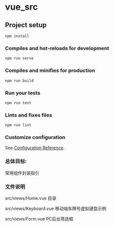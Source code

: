 # vue_src

## Project setup
```
npm install
```

### Compiles and hot-reloads for development
```
npm run serve
```

### Compiles and minifies for production
```
npm run build
```

### Run your tests
```
npm run test
```

### Lints and fixes files
```
npm run lint
```

### Customize configuration
See [Configuration Reference](https://cli.vuejs.org/config/).


### 总体目标:
常用组件封装指引

### 文件说明

src/views/Home.vue  目录

src/views/Keyboard.vue 移动端车牌号虚拟键盘示例

src/views/Form.vue PC后台筛选框
